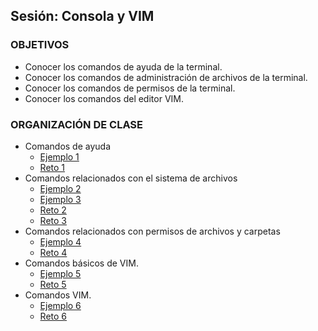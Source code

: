 ## Sesión: Consola y VIM

### OBJETIVOS
 - Conocer los comandos de ayuda de la terminal.
 - Conocer los comandos de administración de archivos de la terminal.
 - Conocer los comandos de permisos de la terminal.
 - Conocer los comandos del editor VIM.


### ORGANIZACIÓN DE CLASE
- Comandos de ayuda
    - [Ejemplo 1](Ejemplo-01)
    - [Reto 1](Reto-01)
- Comandos relacionados con el sistema de archivos
    - [Ejemplo 2](Ejemplo-02)
    - [Ejemplo 3](Ejemplo-03)
    - [Reto 2](Reto-02)
    - [Reto 3](Reto-03)
- Comandos relacionados con permisos de archivos y carpetas
    - [Ejemplo 4](Ejemplo-04)
    - [Reto 4](Reto-04)
- Comandos básicos de VIM.
    - [Ejemplo 5](Ejemplo-05)
    - [Reto 5](Reto-05)
- Comandos VIM.
    - [Ejemplo 6](Ejemplo-06)
    - [Reto 6](Reto-06)